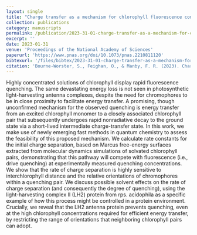 ```yaml
---
layout: single
title: "Charge transfer as a mechanism for chlorophyll fluorescence concentration quenching "
collection: publications
category: manuscripts
permalink: /publication/2023-31-01-charge-transfer-as-a-mechanism-for-chlorophyll-fluorescence-concentration-quenching/
excerpt: ''
date: 2023-01-31
venue: 'Proceedings of the National Academy of Sciences'
paperurl: 'https://www.pnas.org/doi/10.1073/pnas.2210811120'
bibtexurl: '/files/bibtex/2023-31-01-charge-transfer-as-a-mechanism-for-chlorophyll-fluorescence-concentration-quenching.bib'
citation: 'Bourne-Worster, S., Feighan, O., & Manby, F. R. (2023). Charge transfer as a mechanism for chlorophyll fluorescence concentration quenching. Proceedings of the National Academy of Sciences, 120(5), https://doi.org/10.1073/pnas.2210811120'
---
```

Highly concentrated solutions of chlorophyll display rapid fluorescence quenching. The same devastating energy loss is not seen in photosynthetic light-harvesting antenna complexes, despite the need for chromophores to be in close proximity to facilitate energy transfer. A promising, though unconfirmed mechanism for the observed quenching is energy transfer from an excited chlorophyll monomer to a closely associated chlorophyll pair that subsequently undergoes rapid nonradiative decay to the ground state via a short-lived intermediate charge-transfer state. In this work, we make use of newly emerging fast methods in quantum chemistry to assess the feasibility of this proposed mechanism. We calculate rate constants for the initial charge separation, based on Marcus free-energy surfaces extracted from molecular dynamics simulations of solvated chlorophyll pairs, demonstrating that this pathway will compete with fluorescence (i.e., drive quenching) at experimentally measured quenching concentrations. We show that the rate of charge separation is highly sensitive to interchlorophyll distance and the relative orientations of chromophores within a quenching pair. We discuss possible solvent effects on the rate of charge separation (and consequently the degree of quenching), using the light-harvesting complex II (LH2) protein from rps. acidophila as a specific example of how this process might be controlled in a protein environment. Crucially, we reveal that the LH2 antenna protein prevents quenching, even at the high chlorophyll concentrations required for efficient energy transfer, by restricting the range of orientations that neighboring chlorophyll pairs can adopt.